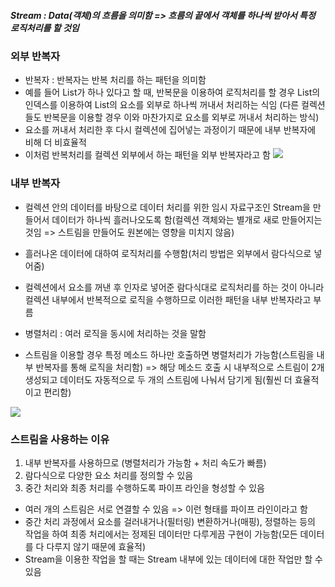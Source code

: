 ##### Stream : Data(객체)의 흐름을 의미함 => 흐름의 끝에서 객체를 하나씩 받아서 특정 로직처리를 할 것임

### 외부 반복자
- 반복자 : 반복자는 반복 처리를 하는 패턴을 의미함
- 예를 들어 List가 하나 있다고 할 때, 반복문을 이용하여 로직처리를 할 경우 List의 인덱스를 이용하여 List의 요소를 외부로 하나씩 꺼내서 처리하는 식임
(다른 컬렉션들도 반복문을 이용할 경우 이와 마찬가지로 요소를 외부로 꺼내서 처리하는 방식)
- 요소를 꺼내서 처리한 후 다시 컬렉션에 집어넣는 과정이기 때문에 내부 반복자에 비해 더 비효율적
- 이처럼 반복처리를 컬렉션 외부에서 하는 패턴을 외부 반복자라고 함
![](Pasted%20image%2020231020094548.png)
### 내부 반복자
- 컬렉션 안의 데이터를 바탕으로 데이터 처리를 위한 임시 자료구조인 Stream을 만들어서 데이터가 하나씩 흘러나오도록 함(컬렉션 객체와는 별개로 새로 만들어지는 것임 => 스트림을 만들어도 원본에는 영향을 미치지 않음)
- 흘러나온 데이터에 대하여 로직처리를 수행함(처리 방법은 외부에서 람다식으로 넣어줌)
- 컬렉션에서 요소를 꺼낸 후 인자로 넣어준 람다식대로 로직처리를 하는 것이 아니라 컬렉션 내부에서 반복적으로 로직을 수행하므로 이러한 패턴을 내부 반복자라고 부름

- 병렬처리 : 여러 로직을 동시에 처리하는 것을 말함 
- 스트림을 이용할 경우 특정 메소드 하나만 호출하면 병렬처리가 가능함(스트림을 내부 반복자를 통해 로직을 처리함)
=> 해당 메소드 호출 시 내부적으로 스트림이 2개 생성되고 데이터도 자동적으로 두 개의 스트림에 나눠서 담기게 됨(훨씬 더 효율적이고 편리함)

![](Pasted%20image%2020231021155532.png)
### 스트림을 사용하는 이유
1. 내부 반복자를 사용하므로 (병렬처리가 가능함 + 처리 속도가 빠름)
2. 람다식으로 다양한 요소 처리를 정의할 수 있음
3. 중간 처리와 최종 처리를 수행하도록 파이프 라인을 형성할 수 있음
- 여러 개의 스트림은 서로 연결할 수 있음 => 이런 형태를 파이프 라인이라고 함
- 중간 처리 과정에서 요소를 걸러내거나(필터링) 변환하거나(매핑), 정렬하는 등의 작업을 하여 최종 처리에서는 정제된 데이터만 다루게끔 구현이 가능함(모든 데이터를 다 다루지 않기 때문에 효율적)
- Stream을 이용한 작업을 할 때는 Stream 내부에 있는 데이터에 대한 작업만 할 수 있음
